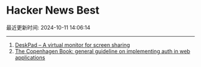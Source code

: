 # Hacker News Best

最近更新时间: 2024-10-11 14:06:14

--- 
1. [DeskPad – A virtual monitor for screen sharing](https://github.com/Stengo/DeskPad) 
2. [The Copenhagen Book: general guideline on implementing auth in web applications](https://thecopenhagenbook.com/) 
